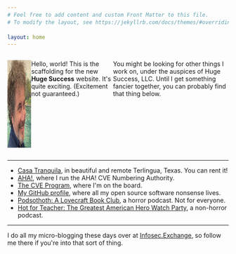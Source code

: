 ```yaml
---
# Feel free to add content and custom Front Matter to this file.
# To modify the layout, see https://jekyllrb.com/docs/themes/#overriding-theme-defaults

layout: home
---
```


<div style="display: flex; align-items: stretch;">

<img src="/assets/avatar-todb.png"
    style="float: left; margin-right: 30px; width: 200px; height: 200px;"
    alt="A photo of todb's face"
/>

<p style="flex: 1; display: flex; align-items: center;">

Hello, world! This is the scaffolding for the new <b>Huge Success</b> website. It's quite exciting. (Excitement not guaranteed.)
<br/><br/>

You might be looking for other things I work on, under the auspices of Huge Success, LLC. Until I get something fancier together, you can probably find that thing below.

</p>
<br/>
</div>

---

* [Casa Tranquila](https://www.airbnb.com/rooms/40339239), in beautiful and remote Terlingua, Texas. You can rent it!
* [AHA!](https://takeonme.org), where I run the AHA! CVE Numbering Authority.
* [The CVE Program](https://cve.org), where I'm on the board.
* [My GitHub profile](https://github.com/todb), where all my open source software nonsense lives.
* [Podsothoth: A Lovecraft Book Club](https://podsothoth.club), a horror podcast. Not for everyone.
* [Hot for Teacher: The Greatest American Hero Watch Party](https://hotforteacher.tv), a non-horror podcast.

---

I do all my micro-blogging these days over at
<a href="https://infosec.exchange/@todb" rel="me">Infosec.Exchange</a>, so follow me there if you're into that sort of thing. 
